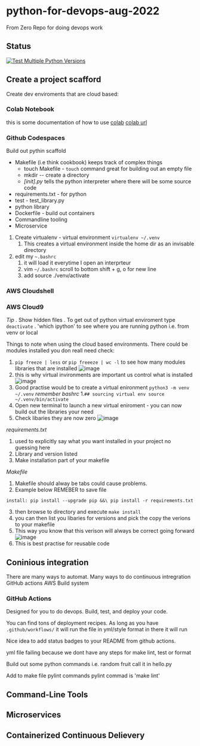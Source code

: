 # python-for-devops-aug-2022
From Zero Repo for doing devops work

## Status

[![Test Multiple Python Versions](https://github.com/tim-webster-7D/python-for-devops-aug-2022/actions/workflows/main.yml/badge.svg)](https://github.com/tim-webster-7D/python-for-devops-aug-2022/actions/workflows/main.yml)

## Create a project scafford

Create dev enviroments that are cloud based: 

### Colab Notebook

this is some documentation of how to use [colab](https://github.com/tim-webster-7D/python-for-devops-aug-2022/blob/main/getting_started_pthyon.ipynb)
[colab url](https://colab.research.google.com/)

### Github Codespaces

Build out pythin scaffold
* Makefile (i.e think cookbook) keeps track of complex things
  * touch Makefile - `touch` command great for building out an empty file
  * mkdir -- create a directory
  * *[init].py* tells the python interpreter where there will be some source code
* requirements.txt - for python
* test - test_library.py
* python library
* Dockerfile - build out containers
* Commandline tooling
* Microservice

1. Create virtualenv - virtual environment `virtualenv ~/.venv`
   1. This creates a virtual environment inside the home dir as an invisable directory
2. edit my `~.bashrc`
   1. it will load it everytime I open an interprteur
   2. vim `~/.bashrc` scroll to bottom shift + g, o for new line
   3. add source ./venv/activate


### AWS Cloudshell
### AWS Cloud9

*Tip*
. Show hidden files
. To get out of python virtual enviroment type `deactivate`
. 'which ipython' to see where you are running python i.e. from venv or local

Things to note when using the cloud based environments. There could be modules installed you don reall need check:
1. `pip freeze | less` or `pip freeeze | wc -l` to see how many modules libraries that are installed ![image](https://user-images.githubusercontent.com/32961611/183281416-29ee4163-d530-4b08-b57a-7b668a9bbd04.png)
2. this is why virtual invironments are important us control what is installed ![image](https://user-images.githubusercontent.com/32961611/183281385-ed76b440-e485-41b7-bf63-860c3bcb3db1.png)
3. Good practise would be to create a virtual enironment `python3 -m venv ~/.venv` *remember bashrc*
   1.`## sourcing virtual env
     source ~/.venv/bin/activate`
4. Open new terminal to launch a new virtual eniroment - you can now build out the libraries your need
5. Check libaries they are now zero ![image](https://user-images.githubusercontent.com/32961611/183282363-1c7ff259-3d2c-46ea-9197-ed9dc3401c70.png)

*requirements.txt*
1. used to explicitly say what you want installed in your project no guessing here
2. Library and version listed
3. Make installation part of your makefile

*Makefile*
1. Makefile should alway be tabs could cause problems.
2. Example below REMEBER to save file

`install:
	pip install --upgrade pip &&\
		pip install -r requirements.txt`

3. then browse to directory and execute `make install`
4. you can then list you libaries for versions and pick the copy the verions to your makefile
5. This way you know that this verison will always be correct going forward ![image](https://user-images.githubusercontent.com/32961611/183282908-cde137c4-5ad1-4b19-8e1b-dade93104144.png)
6. This is best practise for reusable code

## Coninious integration

There are many ways to automat. Many ways to do continuous intregration 
	GitHub actions
	AWS Build system
	
### GitHub Actions

Designed for you to do devops. Build, test, and deploy your code. 

You can find tons of deployment recipes. 
As long as you have `.github/workflows/` it will run the file in yml/style format in there it will run

Nice idea to add status badges to your README from github actions.

yml file failing because we dont have any steps for make lint, test or format

Build out some python commands i.e. random fruit call it in hello.py

Add to make file pylint commands 
	pylint commad is 'make lint'

## Command-Line Tools

## Microservices

## Containerized Continuous Delievery
